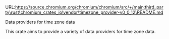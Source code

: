 URL:https://source.chromium.org/chromium/chromium/src/+/main:third_party\rust\chromium_crates_io\vendor\timezone_provider-v0_0_12\README.md

<!-- cargo-rdme start -->

Data providers for time zone data

This crate aims to provide a variety of data providers
for time zone data.

<!-- cargo-rdme end -->
